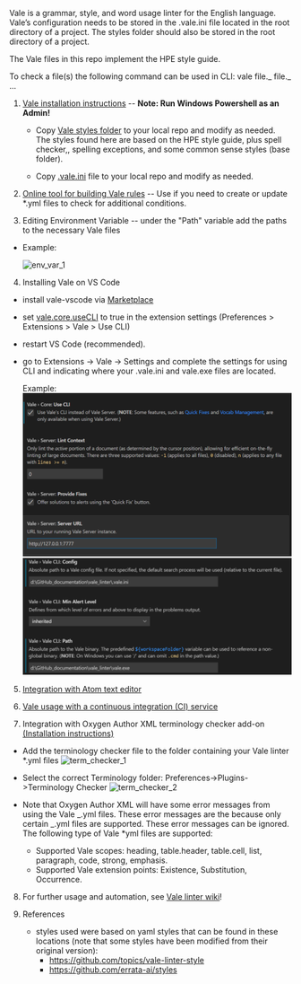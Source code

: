 Vale is a grammar, style, and word usage linter for the English language. Vale’s configuration needs to be stored in the .vale.ini file located in the root directory of a project. The styles folder should also be stored in the root directory of a project.

The Vale files in this repo implement the HPE style guide.

To check a file(s) the following command can be used in CLI:
vale file._ file._ ...

1. [Vale installation instructions](https://docs.errata.ai/vale/install) -- <b>Note: Run Windows Powershell as an Admin!</b>

    - Copy [Vale styles folder](https://github.com/hotlanta/vale_linter/tree/main/styles) to your local repo and modify as needed. The styles found here are based on the HPE style guide, plus spell checker,, spelling exceptions, and some common sense styles (base folder).
    
    - Copy [.vale.ini](https://github.com/hotlanta/vale_linter/blob/main/.vale.ini) file to your local repo and modify as needed.

2. [Online tool for building Vale rules](https://github.com/errata-ai/vale-studio) -- Use if you need to create or update \*.yml files to check for additional conditions.

3. Editing Environment Variable -- under the "Path" variable add the paths to the necessary Vale files

- Example:

  ![env_var_1](https://github.com/hotlanta/vale_linter/tree/main/images/environment_variables.png)

4. Installing Vale on VS Code

- install vale-vscode via [Marketplace](https://marketplace.visualstudio.com/items?itemName=errata-ai.vale-server)
- set [vale.core.useCLI](https://github.com/errata-ai/vale-vscode#settings) to true in the extension settings (Preferences > Extensions > Vale > Use CLI)
- restart VS Code (recommended).
- go to Extensions -> Vale -> Settings and complete the settings for using CLI and indicating where your .vale.ini and vale.exe files are located.

  Example:
  ![vscode_config_1](https://github.com/hotlanta/vale_linter/blob/main/images/vscode_config_1.png)
  ![vscode_config_2](https://github.com/hotlanta/vale_linter/blob/main/images/vscode_config_2.png)

5. [Integration with Atom text editor](https://atom.io/packages/atomic-vale)

6. [Vale usage with a continuous integration (CI) service](https://docs.errata.ai/vale/install#using-vale-with-a-continuous-integration-ci-service)

7. Integration with Oxygen Author XML terminology checker add-on [(Installation instructions)](https://www.oxygenxml.com/doc/versions/23.1/ug-editor/topics/terminology-checker-addon.html)

- Add the terminology checker file to the folder containing your Vale linter \*.yml files
  ![term_checker_1](https://github.com/hotlanta/vale_linter/tree/main/images/terminology_checker_file.png)
- Select the correct Terminology folder: Preferences->Plugins->Terminology Checker
  ![term_checker_2](https://github.com/hotlanta/vale_linter/tree/main/images/terminology_checker.png)
- Note that Oxygen Author XML will have some error messages from using the Vale _.yml files. These error messages are the because only certain _.yml files are supported. These error messages can be ignored. The following type of Vale \*yml files are supported:

  - Supported Vale scopes: heading, table.header, table.cell, list, paragraph, code, strong, emphasis.
  - Supported Vale extension points: Existence, Substitution, Occurrence.

8. For further usage and automation, see [Vale linter wiki](https://github.com/hotlanta/vale_linter/wiki)!

9. References
    - styles used were based on yaml styles that can be found in these locations (note that some styles have been modified from their original version):    
        - https://github.com/topics/vale-linter-style        
        - https://github.com/errata-ai/styles
